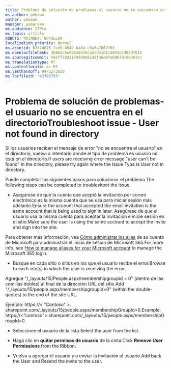 ```yaml
---
title: Problema de solución de problemas-el usuario no se encuentra en el directorio
ms.author: pebaum
author: pebaum
manager: pamgreen
ms.audience: ITPro
ms.topic: article
ROBOTS: NOINDEX, NOFOLLOW
localization_priority: Normal
ms.assetid: 63f7d676-7cd9-4549-ba84-c3a8a7867f63
ms.openlocfilehash: 3b863c5e9962dd29ca2ed41d113041d74830f615
ms.sourcegitcommit: 55eff703a17e500681d8fa6a87eb067019ade3cc
ms.translationtype: MT
ms.contentlocale: es-ES
ms.lasthandoff: 04/22/2020
ms.locfileid: "43702755"
---
```

# <a name="troubleshoot-issue---user-not-found-in-directory"></a><span data-ttu-id="84e7f-102">Problema de solución de problemas-el usuario no se encuentra en el directorio</span><span class="sxs-lookup"><span data-stu-id="84e7f-102">Troubleshoot issue - User not found in directory</span></span>

<span data-ttu-id="84e7f-103">Si los usuarios reciben el mensaje de error "no se encuentra el usuario" en el directorio, vuelva a intentarlo donde el tipo de problema es usuario no está en el directorio.</span><span class="sxs-lookup"><span data-stu-id="84e7f-103">If users are receiving error message "user can't be found" in the directory, please try again where the Issue Type is User not in directory.</span></span>

<span data-ttu-id="84e7f-104">Puede completar los siguientes pasos para solucionar el problema.</span><span class="sxs-lookup"><span data-stu-id="84e7f-104">The following steps can be completed to troubleshoot the issue.</span></span>

- <span data-ttu-id="84e7f-105">Asegúrese de que la cuenta que aceptó la invitación por correo electrónico es la misma cuenta que se usa para iniciar sesión más adelante.</span><span class="sxs-lookup"><span data-stu-id="84e7f-105">Ensure the account that accepted the email invitation is the same account that is being used to sign in later.</span></span> <span data-ttu-id="84e7f-106">Asegúrese de que el usuario usa la misma cuenta para aceptar la invitación e inicie sesión en el sitio.</span><span class="sxs-lookup"><span data-stu-id="84e7f-106">Make sure the user is using the same account to accept the invite and sign into the site.</span></span> 

<span data-ttu-id="84e7f-107">Para obtener más información, vea [Cómo administrar los alias</a> de su cuenta de Microsoft para administrar el inicio de sesión de Microsoft 365](https://support.microsoft.com/help/12407/microsoft-account-how-to-manage-aliases).</span><span class="sxs-lookup"><span data-stu-id="84e7f-107">For more info, see [How to manage aliases for your Microsoft account</a> to manage the Microsoft 365 login](https://support.microsoft.com/help/12407/microsoft-account-how-to-manage-aliases).</span></span> 

- <span data-ttu-id="84e7f-108">Busque en cada sitio o sitios en los que el usuario recibe el error.</span><span class="sxs-lookup"><span data-stu-id="84e7f-108">Browse to each site(s) in which the user is receiving the error.</span></span> 

<span data-ttu-id="84e7f-109">Agregue "/_layouts/15/People.aspx/membershipgroupid = 0" (dentro de las comillas dobles) al final de la dirección URL del sitio.</span><span class="sxs-lookup"><span data-stu-id="84e7f-109">Add "/_layouts/15/people.aspx/membershipgroupid=0" (within the double-quotes) to the end of the site URL.</span></span> 

<span data-ttu-id="84e7f-110">Ejemplo: https://< "Contoso" >. sharepoint.com/_layouts/15/people.aspx/membershipGroupId=0.</span><span class="sxs-lookup"><span data-stu-id="84e7f-110">Example: https://<"contoso">.sharepoint.com/_layouts/15/people.aspx/membershipGroupId=0.</span></span>

- <span data-ttu-id="84e7f-111">Seleccione el usuario de la lista.</span><span class="sxs-lookup"><span data-stu-id="84e7f-111">Select the user from the list.</span></span>

- <span data-ttu-id="84e7f-112">Haga clic en **quitar permisos de usuario** de la cinta.</span><span class="sxs-lookup"><span data-stu-id="84e7f-112">Click **Remove User Permissions** from the Ribbon.</span></span> 
-  <span data-ttu-id="84e7f-113">Vuelva a agregar el usuario y a enviar la invitación al usuario.</span><span class="sxs-lookup"><span data-stu-id="84e7f-113">Add back the User and Resend the invite to the user.</span></span>


